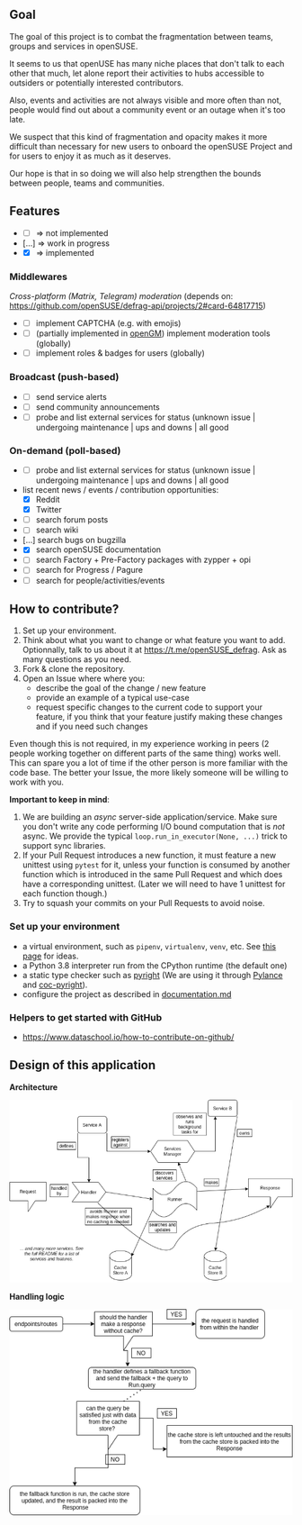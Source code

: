 ## Goal
The goal of this project is to combat the fragmentation between teams, groups and services in openSUSE. 

It seems to us that openUSE has many niche places that don't talk to each other that much, let alone report their activities to hubs accessible to outsiders or potentially interested contributors.

Also, events and activities are not always visible and more often than not, people would find out about a community event or an outage when it's too late.

We suspect that this kind of fragmentation and opacity makes it more difficult than necessary for new users to onboard the openSUSE Project and for users to enjoy it as much as it deserves.

Our hope is that in so doing we will also help strengthen the bounds between people, teams and communities.

## Features
- - [ ] => not implemented
- [...] => work in progress
- - [x] => implemented

### Middlewares
_Cross-platform (Matrix, Telegram) moderation_ (depends on: https://github.com/openSUSE/defrag-api/projects/2#card-64817715)
- - [ ] implement CAPTCHA (e.g. with emojis)
- - [ ] (partially implemented in [openGM](https://github.com/KaratekHD/Nemesis)) implement moderation tools (globally)
- - [ ] implement roles & badges for users (globally)

### Broadcast (push-based)
- - [ ] send service alerts
- - [ ] send community announcements
- - [ ] probe and list external services for status (unknown issue | undergoing maintenance | ups and downs | all good
### On-demand (poll-based)
- - [ ] probe and list external services for status (unknown issue | undergoing maintenance | ups and downs | all good
- list recent news / events / contribution opportunities:
    - [x] Reddit
    - [x] Twitter
- - [ ] search forum posts
- - [ ] search wiki
- [...] search bugs on bugzilla
- - [x] search openSUSE documentation
- - [ ] search Factory + Pre-Factory packages with zypper + opi
- - [ ] search for Progress / Pagure
- - [ ] search for people/activities/events

## How to contribute?
1. Set up your environment.
2. Think about what you want to change or what feature you want to add. Optionnally, talk to us about it at https://t.me/openSUSE_defrag. Ask as many questions as you need.
3. Fork & clone the repository.
4. Open an Issue where where you:
    - describe the goal of the change / new feature
    - provide an example of a typical use-case
    - request specific changes to the current code to support your feature, if you think that your feature justify making these changes and if you need such changes

Even though this is not required, in my experience working in peers (2 people working together on different parts of the same thing) works well. This can spare you a lot of time if the other person is more familiar with the code base. The better your Issue, the more likely someone will be willing to work with you.

__Important to keep in mind__:

1. We are building an _async_ server-side application/service. Make sure you don't write any code performing I/O bound computation that is *not* async. We provide the typical `loop.run_in_executor(None, ...)` trick to support sync libraries. 
2. If your Pull Request introduces a new function, it must feature a new unittest using `pytest` for it, unless your function is consumed by another function which is introduced in the same Pull Request and which does have a corresponding unittest. (Later we will need to have 1 unittest for each function though.)
3. Try to squash your commits on your Pull Requests to avoid noise.

### Set up your environment
- a virtual environment, such as `pipenv`, `virtualenv`, `venv`, etc. See [this page](https://towardsdatascience.com/comparing-python-virtual-environment-tools-9a6543643a44) for ideas.
- a Python 3.8 interpreter run from the CPython runtime (the default one)
- a static type checker such as [pyright](https://github.com/microsoft/pyright) (We are using it through [Pylance](https://marketplace.visualstudio.com/items?itemName=ms-python.vscode-pylance) and [coc-pyright](https://github.com/fannheyward/coc-pyright)).
- configure the project as described in [documentation.md](documentation.md)
### Helpers to get started with GitHub
- https://www.dataschool.io/how-to-contribute-on-github/

## Design of this application
__Architecture__

![Architecture](/services.png)

__Handling logic__

![Handling logic](/handling_logic.png)
